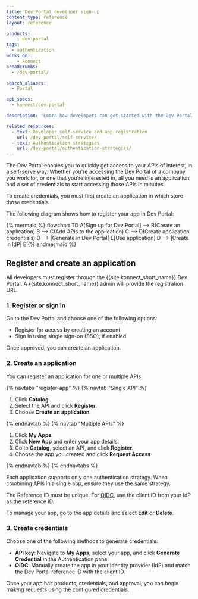 ```yaml
---
title: Dev Portal developer sign-up
content_type: reference
layout: reference

products:
    - dev-portal
tags:
  - authentication
works_on:
    - konnect
breadcrumbs:
  - /dev-portal/

search_aliases:
  - Portal

api_specs:
  - konnect/dev-portal

description: 'Learn how developers can get started with the Dev Portal by registering and creating an application.'

related_resources:
  - text: Developer self-service and app registration
    url: /dev-portal/self-service/
  - text: Authentication strategies
    url: /dev-portal/authentication-strategies/
---
```


The Dev Portal enables you to quickly get access to your APIs of interest, in a self-serve way. 
Whether you're accessing the Dev Portal of a company you work for, or one that you're interested in, all you need is an application and a set of credentials to start accessing those APIs in minutes.

To create credentials, you must first create an application in which store those credentials.

The following diagram shows how to register your app in Dev Portal:

{% mermaid %}
flowchart TD
    A[Sign up for Dev Portal] --> B(Create an application)
    B --> C(Add APIs to the application)
    C --> D(Create application credentials)
    D --> |Generate in Dev Portal| E[Use application] 
    D --> |Create in IdP| E
{% endmermaid %}

## Register and create an application

All developers must register through the {{site.konnect_short_name}} Dev Portal. A {{site.konnect_short_name}} admin will provide the registration URL.

### 1. Register or sign in

Go to the Dev Portal and choose one of the following options:

* Register for access by creating an account
* Sign in using single sign-on (SSO), if enabled

Once approved, you can create an application.

### 2. Create an application

You can register an application for one or multiple APIs.

{% navtabs "register-app" %}
{% navtab "Single API" %}

1. Click **Catalog**.
1. Select the API and click **Register**.
1. Choose **Create an application**.

{% endnavtab %}
{% navtab "Multiple APIs" %}

1. Click **My Apps**.
1. Click **New App** and enter your app details.
1. Go to **Catalog**, select an API, and click **Register**.
1. Choose the app you created and click **Request Access**.

{% endnavtab %}
{% endnavtabs %}

Each application supports only one authentication strategy. When combining APIs in a single app, ensure they use the same strategy.

The Reference ID must be unique. For [OIDC](/dev-portal/auth-strategies/#configure-oidc), use the client ID from your IdP as the reference ID.

To manage your app, go to the app details and select **Edit** or **Delete**.

### 3. Create credentials

Choose one of the following methods to generate credentials:

- **API key**: Navigate to **My Apps**, select your app, and click **Generate Credential** in the Authentication pane.
- **OIDC**: Manually create the app in your identity provider (IdP) and match the Dev Portal reference ID with the client ID.

Once your app has products, credentials, and approval, you can begin making requests using the configured credentials.

